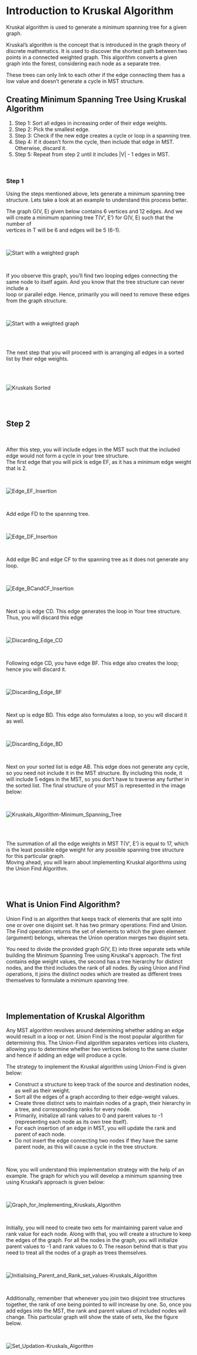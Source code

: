 # Introduction to Kruskal Algorithm

Kruskal algorithm is used to generate a minimum spanning tree for a given graph.  

Kruskal’s algorithm is the concept that is introduced in the graph theory of discrete mathematics. It is used to discover the shortest path between two points in a connected weighted graph. This algorithm converts a given graph into the forest, considering each node as a separate tree.  

These trees can only link to each other if the edge connecting them has a low value and doesn’t generate a cycle in MST structure.
<br>



## Creating Minimum Spanning Tree Using Kruskal Algorithm

1. Step 1: Sort all edges in increasing order of their edge weights.
2. Step 2: Pick the smallest edge.
3. Step 3: Check if the new edge creates a cycle or loop in a spanning tree.
4. Step 4: If it doesn’t form the cycle, then include that edge in MST. Otherwise, discard it.
5. Step 5: Repeat from step 2 until it includes |V| - 1 edges in MST.

<br>


### Step 1

Using the steps mentioned above, lets generate a minimum spanning tree structure. Lets take a look at an example to understand this process better.  

The graph G(V, E) given below contains 6 vertices and 12 edges. And we will create a minimum spanning tree T(V’, E’) for G(V, E) such that the number of   
vertices in T will be 6 and edges will be 5 (6-1).

<br>


![Start with a weighted graph](https://www.simplilearn.com/ice9/free_resources_article_thumb/Kruskals_algorithm/Graph_for_Constructing_MST.png)

<br>

If you observe this graph, you’ll find two looping edges connecting the same node to itself again. And you know that the tree structure can never include a   
loop or parallel edge. Hence, primarily you will need to remove these edges from the graph structure.

<br>

![Start with a weighted graph](https://www.simplilearn.com/ice9/free_resources_article_thumb/Kruskals_algorithm/Removing_Loops-OR-Parallel_Edges.png)

<br><br>

The next step that you will proceed with is arranging all edges in a sorted list by their edge weights.

<br><br>

![Kruskals Sorted](../../../../assets/kruskals_sorted.png)



<br>
<br>

## Step 2

<br>

After this step, you will include edges in the MST such that the included edge would not form a cycle in your tree structure.  
The first edge that you will pick is edge EF, as it has a minimum edge weight that is 2.

<br>

![Edge_EF_Insertion](https://www.simplilearn.com/ice9/free_resources_article_thumb/Kruskals_algorithm/Edge_EF_Insertion.png)


<br>

Add edge FD to the spanning tree.

<br>

![Edge_DF_Insertion](https://www.simplilearn.com/ice9/free_resources_article_thumb/Kruskals_algorithm/Edge_DF_Insertion.png)

<br>

Add edge BC and edge CF to the spanning tree as it does not generate any loop.

<br>

![Edge_BCandCF_Insertion](https://www.simplilearn.com/ice9/free_resources_article_thumb/Kruskals_algorithm/Edge_BCandCF_Insertion.png)

<br>

Next up is edge CD. This edge generates the loop in Your tree structure. Thus, you will discard this edge

<br>

![Discarding_Edge_CD](https://www.simplilearn.com/ice9/free_resources_article_thumb/Kruskals_algorithm/Discarding_Edge_CD.png)

<br>

Following edge CD, you have edge BF. This edge also creates the loop; hence you will discard it.

<br>

![Discarding_Edge_BF](https://www.simplilearn.com/ice9/free_resources_article_thumb/Kruskals_algorithm/Discaeding_Edge_BF.png)

<br>

Next up is edge BD. This edge also formulates a loop, so you will discard it as well.

<br>

![Discarding_Edge_BD](https://www.simplilearn.com/ice9/free_resources_article_thumb/Kruskals_algorithm/Discarding_Edge_BD.png)

<br>

Next on your sorted list is edge AB. This edge does not generate any cycle, so you need not include it in the MST structure. By including this node, it will include 5 edges in the MST, so you don’t have to traverse any further in the sorted list. The final structure of your MST is represented in the image below:

<br>

![Kruskals_Algorithm-Minimum_Spanning_Tree](https://www.simplilearn.com/ice9/free_resources_article_thumb/Kruskals_algorithm/Kruskals_Algorithm-Minimum_Spanning_Tree.png)


<br><br>

The summation of all the edge weights in MST T(V’, E’) is equal to 17, which is the least possible edge weight for any possible spanning tree structure for this particular graph.  
Moving ahead, you will learn about implementing Kruskal algorithms using the Union Find Algorithm.


<br><br>

## What is Union Find Algorithm?

Union Find is an algorithm that keeps track of elements that are split into one or over one disjoint set. It has two primary operations: Find and Union. The Find operation returns the set of elements to which the given element (argument) belongs, whereas the Union operation merges two disjoint sets.  

You need to divide the provided graph G(V, E) into three separate sets while building the Minimum Spanning Tree using Kruskal's approach. The first contains edge weight values, the second has a tree hierarchy for distinct nodes, and the third includes the rank of all nodes. By using Union and Find operations, it joins the distinct nodes which are treated as different trees themselves to formulate a minimum spanning tree. 


<br><br>

## Implementation of Kruskal Algorithm

Any MST algorithm revolves around determining whether adding an edge would result in a loop or not. Union Find is the most popular algorithm for determining this. The Union-Find algorithm separates vertices into clusters, allowing you to determine whether two vertices belong to the same cluster and hence if adding an edge will produce a cycle.

The strategy to implement the Kruskal algorithm using Union-Find is given below:  

- Construct a structure to keep track of the source and destination nodes, as well as their weight.
- Sort all the edges of a graph according to their edge-weight values.
- Create three distinct sets to maintain nodes of a graph, their hierarchy in a tree, and corresponding ranks for every node.
- Primarily, initialize all rank values to 0 and parent values to -1 (representing each node as its own tree itself).
- For each insertion of an edge in MST, you will update the rank and parent of each node.
- Do not insert the edge connecting two nodes if they have the same parent node, as this will cause a cycle in the tree structure.

<br>

Now, you will understand this implementation strategy with the help of an example. The graph for which you will develop a minimum spanning tree using Kruskal’s approach is given below:

<br>

![Graph_for_Implementing_Kruskals_Algorithm](https://www.simplilearn.com/ice9/free_resources_article_thumb/Kruskals_algorithm/Graph_for_Implementing_Kruskals_Algorithm.png)

<br>

Initially, you will need to create two sets for maintaining parent value and rank value for each node. Along with that, you will create a structure to keep the edges of the graph. For all the nodes in the graph, you will initialize parent values to -1 and rank values to 0. The reason behind that is that you need to treat all the nodes of a graph as trees themselves.

<br>

![Initialising_Parent_and_Rank_set_values-Kruskals_Algorithm](https://www.simplilearn.com/ice9/free_resources_article_thumb/Kruskals_algorithm/Initialising_Parent_and_Rank_set_values-Kruskals_Algorithm.png)

<br>

Additionally, remember that whenever you join two disjoint tree structures together, the rank of one being pointed to will increase by one. So, once you add edges into the MST, the rank and parent values of included nodes will change. This particular graph will show the state of sets, like the figure below.

<br>

![Set_Updation-Kruskals_Algorithm](https://www.simplilearn.com/ice9/free_resources_article_thumb/Kruskals_algorithm/Set_Updation-Kruskals_Algorithm.png)